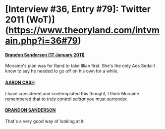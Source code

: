 # [Interview #36, Entry #79]: Twitter 2011 (WoT)](https://www.theoryland.com/intvmain.php?i=36#79)

#### [Brandon Sanderson (17 January 2011)](http://twitter.com/BrandonSandrson/status/27083600050524162)

Moiraine's plan was for Rand to take Illian first. She's the only Aes Sedai I know to say he needed to go off on his own for a while.

#### [AARON CASH](http://twitter.com/cashadc/status/27130248424333312)

I have considered and contemplated this thought, I think Moiraine remembered that to truly control
*saidar*
you must surrender.

#### [BRANDON SANDERSON](http://twitter.com/BrandonSandrson/status/27142001602334721)

That's a very good way of looking at it.

